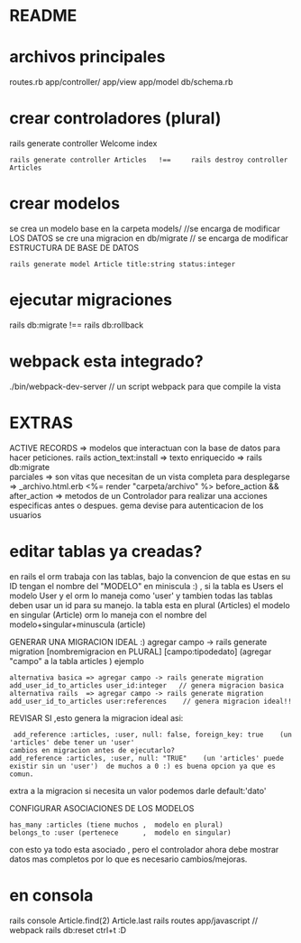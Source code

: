 # README

# archivos principales
routes.rb
app/controller/
app/view
app/model
db/schema.rb

# crear controladores    (plural)
rails generate controller Welcome index      
```
rails generate controller Articles   !==     rails destroy controller Articles 
```

# crear modelos  
se crea un modelo base en la carpeta models/   //se encarga de modificar LOS DATOS
se cre una migracion en db/migrate    // se encarga de modificar ESTRUCTURA DE BASE DE DATOS

```
rails generate model Article title:string status:integer 
```

# ejecutar migraciones
rails db:migrate         !==   rails db:rollback

# webpack esta integrado?
./bin/webpack-dev-server    // un script webpack para que compile la vista

# EXTRAS
ACTIVE RECORDS  => modelos que interactuan con la base de datos para hacer peticiones.
rails action_text:install => texto enriquecido       => rails db:migrate    
parciales => son vitas que necesitan de un vista completa para desplegarse     =>  _archivo.html.erb   <%= render "carpeta/archivo" %>
before_action && after_action => metodos de un Controlador para realizar una acciones especificas antes o despues.
gema devise para autenticacion de los usuarios

# editar tablas ya creadas?
 en rails el orm trabaja con las tablas, bajo la convencion de que estas en su ID tengan el nombre del "MODELO" en miniscula :) , si la tabla es Users el modelo User y el orm lo maneja como 'user' y tambien todas las tablas deben usar un id para su manejo.
la tabla esta en plural      (Articles)
el modelo en singular        (Article)
orm lo maneja con el nombre del modelo+singular+minuscula  (article)

GENERAR UNA MIGRACION IDEAL :)
agregar campo -> rails generate migration [nombremigracion en PLURAL] [campo:tipodedato] (agregar "campo"  a la tabla articles )
ejemplo
```
alternativa basica => agregar campo -> rails generate migration add_user_id_to_articles user_id:integer   // genera migracion basica      
alternativa rails  => agregar campo -> rails generate migration add_user_id_to_articles user:references    // genera migracion ideal!!
```
REVISAR SI  ,esto genera la migracion ideal asi:
```
 add_reference :articles, :user, null: false, foreign_key: true    (un 'articles' debe tener un 'user'
cambios en migracion antes de ejecutarlo?
add_reference :articles, :user, null: "TRUE"    (un 'articles' puede existir sin un 'user')  de muchos a 0 :) es buena opcion ya que es comun.
```
  extra a la migracion si necesita un valor podemos darle default:'dato' 

CONFIGURAR ASOCIACIONES DE LOS MODELOS
```
has_many :articles (tiene muchos ,  modelo en plural)
belongs_to :user (pertenece      ,  modelo en singular)
```
con esto ya todo esta asociado , pero el controlador ahora debe mostrar datos mas completos por lo que es necesario cambios/mejoras.



# en consola
rails console
Article.find(2)
Article.last
rails routes
app/javascript  // webpack
rails db:reset
ctrl+t :D
